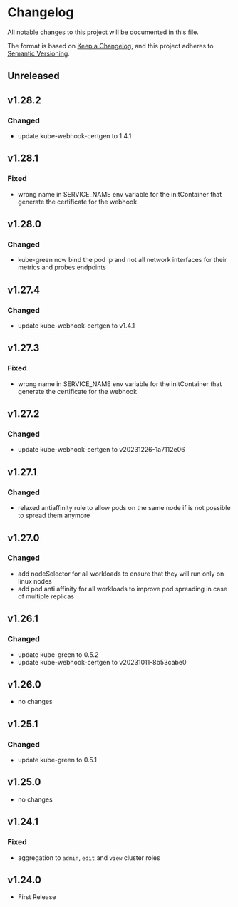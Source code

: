 # Changelog

All notable changes to this project will be documented in this file.

The format is based on [Keep a Changelog](https://keepachangelog.com/en/1.0.0/),
and this project adheres to [Semantic Versioning](https://semver.org/spec/v2.0.0.html).

## Unreleased

## v1.28.2

### Changed

- update kube-webhook-certgen to 1.4.1

## v1.28.1

### Fixed

- wrong name in SERVICE_NAME env variable for the initContainer that generate the certificate for the webhook

## v1.28.0

### Changed

- kube-green now bind the pod ip and not all network interfaces for their metrics and probes endpoints

## v1.27.4

### Changed

- update kube-webhook-certgen to v1.4.1

## v1.27.3

### Fixed

- wrong name in SERVICE_NAME env variable for the initContainer that generate the certificate for the webhook

## v1.27.2

### Changed

- update kube-webhook-certgen to v20231226-1a7112e06

## v1.27.1

### Changed

- relaxed antiaffinity rule to allow pods on the same node if is not possible to spread them anymore

## v1.27.0

### Changed

- add nodeSelector for all workloads to ensure that they will run only on linux nodes
- add pod anti affinity for all workloads to improve pod spreading in case of multiple replicas

## v1.26.1

### Changed

- update kube-green to 0.5.2
- update kube-webhook-certgen to v20231011-8b53cabe0

## v1.26.0

- no changes

## v1.25.1

### Changed

- update kube-green to 0.5.1

## v1.25.0

- no changes

## v1.24.1

### Fixed

- aggregation to `admin`, `edit` and `view` cluster roles

## v1.24.0

- First Release
